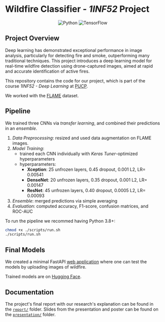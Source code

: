 # Wildfire Classifier - *1INF52* Project

<p align="center">
    <img src="https://img.shields.io/badge/Python-f9e2af?logo=python&logoColor=black" alt="Python" />
    <img src="https://img.shields.io/badge/TensorFlow-f2cdcd?logo=tensorflow&logoColor=black" alt="TensorFlow" />
</p>

## Project Overview

Deep learning has demonstrated exceptional performance in image analysis, particularly for detecting fire and smoke, outperforming many traditional techniques. This project introduces a deep learning model for real-time wildfire detection using drone-captured images, aimed at rapid and accurate identification of active fires.

This repository contains the code for our project, which is part of the course *1INF52 - Deep Learning* at [PUCP](https://www.pucp.edu.pe/).

We worked with the [FLAME](https://ieee-dataport.org/open-access/flame-dataset-aerial-imagery-pile-burn-detection-using-drones-uavs) dataset.


## Pipeline

We trained three CNNs via *transfer learning*, and combined their predictions in an *ensemble*.

1. *Data Preprocessing*: resized and used data augmentation on FLAME images.
2. *Model Training*: 
   - trained each CNN individually with *Keras Tuner*-optimized hyperparameters
   - hyperparameters:
     - **Xception**: $25$ unfrozen layers, $0.45$ dropout, $0.001$ L2, LR= $0.00541$  
     - **DenseNet**: $20$ unfrozen layers, $0.35$ dropout, $0.001$ L2, LR= $0.00147$
     - **ResNet**: $45$ unfrozen layers, $0.40$ dropout, $0.0005$ L2, LR= $0.00093$  
3. *Ensemble*: merged predictions via simple averaging
4. *Evaluation*: computed accuracy, F1-score, confusion matrices, and ROC-AUC

To run the pipeline we recommed having Python $3.8$+:
```bash
chmod +x ./scripts/run.sh
./scripts/run.sh
```

## Final Models

We created a minimal FastAPI [web application](https://github.com/superflash41/isaFIRE-demo-app) where one can test the models by uploading images of wildfire.

Trained models are on [Hugging Face](https://huggingface.co/superflash41/fire-chad-detector-v1.0).

## Documentation

The project's final report with our research's explanation can be found in the [`report/`](report/) folder. Slides from the presentation and poster can be found on the [`presentation/`](presentation/) folder. 

